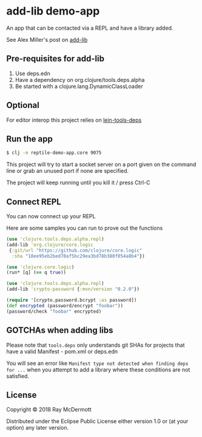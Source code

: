 # add-lib demo-app

An app that can be contacted via a REPL and have a library added.

See Alex Miller's post on [add-lib](http://insideclojure.org/2018/05/04/add-lib/)

## Pre-requisites for add-lib

1. Use deps.edn
2. Have a dependency on org.clojure/tools.deps.alpha
3. Be started with a clojure.lang.DynamicClassLoader

## Optional

For editor interop this project relies on [lein-tools-deps](https://github.com/RickMoynihan/lein-tools-deps)

## Run the app 

```bash
$ clj -m reptile-demo-app.core 9075
```

This project will try to start a socket server on a port given on the command line or grab an unused port if none are 
specified. 

The project will keep running until you kill it / press Ctrl-C

## Connect REPL
You can now connect up your REPL

Here are some samples you can run to prove out the functions

```clojure 
(use 'clojure.tools.deps.alpha.repl)
(add-lib 'org.clojure/core.logic
 {:git/url "https://github.com/clojure/core.logic" 
  :sha "10ee95eb2bed70af5bc29ea3bd78b380f054a8b4"})

(use 'clojure.core.logic)
(run* [q] (== q true))
```

```clojure 
(use 'clojure.tools.deps.alpha.repl)
(add-lib 'crypto-password {:mvn/version "0.2.0"})

(require '[crypto.password.bcrypt :as password])
(def encrypted (password/encrypt "foobar"))
(password/check "foobar" encrypted) 
```

## GOTCHAs when adding libs

Please note that `tools.deps` only understands git SHAs for projects that have a valid Manifest - pom.xml or deps.edn

You will see an error like `Manifest type not detected when finding deps for ...` when you attempt to add a 
library where these conditions are not satisfied.

## License

Copyright © 2018 Ray McDermott

Distributed under the Eclipse Public License either version 1.0 or (at
your option) any later version.
